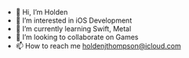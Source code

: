 - 👋 Hi, I’m Holden
- 👀 I’m interested in iOS Development
- 🌱 I’m currently learning Swift, Metal
- 💞️ I’m looking to collaborate on Games
- 📫 How to reach me holdenjthompson@icloud.com

<!---
IsometricPolygon/IsometricPolygon is a ✨ special ✨ repository because its `README.md` (this file) appears on your GitHub profile.
You can click the Preview link to take a look at your changes.
--->
